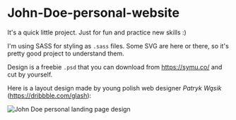 # John-Doe-personal-website

It's a quick little project. Just for fun and practice new skills :)

I'm using SASS for styling as `.sass` files. Some SVG are here or there, so it's pretty good project to understand them.

Design is a freebie `.psd` that you can download from https://symu.co/ and cut by yourself.

Here is a layout design made by young polish web designer *Patryk Wąsik* (https://dribbble.com/glash):

![John Doe personal landing page design](http://www.stronawtydzien.pl/wp-content/uploads/2016/11/JohnDoe-Portfolio.jpg)
